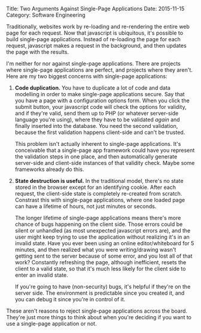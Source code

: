 Title: Two Arguments Against Single-Page Applications
Date: 2015-11-15
Category: Software Engineering

Traditionally, websites work by re-loading and re-rendering the entire web page
for each request. Now that javascript is ubiquitous, it's possible to build
single-page applications. Instead of re-loading the page for each request,
javascript makes a request in the background, and then updates the page with the
results.

I'm neither for nor against single-page applications. There are projects where
single-page applications are perfect, and projects where they aren't. Here are
my two biggest concerns with single-page applications:

1.  **Code duplication.** You have to duplicate a lot of code and data modelling
    in order to make single-page applications secure. Say that you have a page
    with a configuration options form. When you click the submit button, your
    javascript code will check the options for validity, and if they're valid,
    send them up to PHP (or whatever server-side language you're using), where
    they have to be validated *again* and finally inserted into the database.
    You need the second validation, because the first validation happens
    client-side and can't be trusted.

    This problem isn't actually inherent to single-page applications. It's
    conceivable that a single-page app framework could have you represent the
    validation steps in one place, and then automatically generate server-side
    and client-side instances of that validity check. Maybe some frameworks
    already do this.

2.  **State destruction is useful.** In the traditional model, there's no state
    stored in the browser except for an identifying cookie. After each request,
    the client-side state is completely re-created from scratch. Constrast this
    with single-page applications, where one loaded page can have a lifetime of
    hours, not just minutes or seconds.

    The longer lifetime of single-page applications means there's more chance of
    bugs happening on the client side. Those errors could be silent or unhandled
    (as most unexpected javascript errors are), and the user might keep trying to
    use the application without realizing it's in an invalid state. Have you ever
    been using an online editor/whiteboard for 5 minutes, and then realized what
    you were writing/drawing wasn't getting sent to the server because of some
    error, and you lost all of that work? Constantly refreshing the page,
    although inefficient, resets the client to a valid state, so that it's much
    less likely for the client side to enter an invalid state.

    If you're going to have (non-security) bugs, it's helpful if they're on the
    server side. The environment is predictable since you created it, and you can
    debug it since you're in control of it.

These aren't reasons to reject single-page applications across the board.
They're just more things to think about when you're deciding if you want to use
a single-page application or not.

